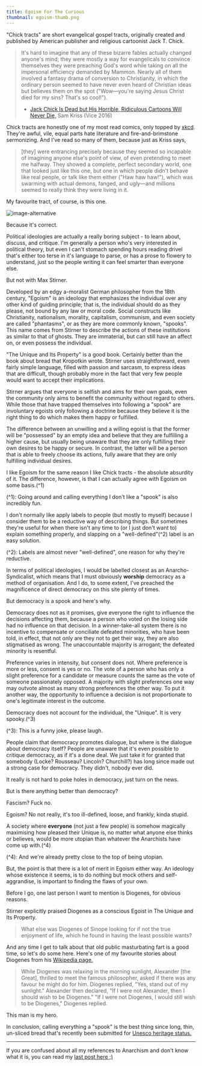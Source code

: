 ```yaml
---
title: Egoism For The Curious
thumbnail: egoism-thumb.png
---
```


"Chick tracts" are short evangelical gospel tracts, originally created and published by American publisher and religious cartoonist Jack T. Chick.

> It's hard to imagine that any of these bizarre fables actually changed anyone's mind; they were mostly a way for evangelicals to convince themselves they were preaching God's word while taking on all the impersonal efficiency demanded by Mammon. Nearly all of them involved a fantasy drama of conversion to Christianity, in which the ordinary person seemed to have never even heard of Christian ideas but believes them on the spot ("Wow—you're saying Jesus Christ died for my sins? That's so cool!").
>
> * [Jack Chick Is Dead but His Horrible, Ridiculous Cartoons Will Never Die,](https://www.vice.com/en/article/avakej/obituary-for-jack-chick-evangelical-cartoonist) Sam Kriss (Vice 2016)

Chick tracts are honestly one of my most read comics, only topped by [xkcd](https://xkcd.com/). They're awful, vile, equal parts hate literature and fire-and-brimstone sermonizing. And I've read so many of them, because just as Kriss says,

> [they] were entrancing precisely because they seemed so incapable of imagining anyone else's point of view, of even pretending to meet me halfway. They showed a complete, perfect secondary world, one that looked just like this one, but one in which people didn't behave like real people, or talk like them either ("Haw haw haw!"), which was swarming with actual demons, fanged, and ugly—and millions seemed to really think they were living in it.

My favourite tract, of course, is this one.

![image-alternative](https://cdn.halcyonnouveau.xyz/blog/img/chick-tract.jpg)

Because it's correct.

Political ideologies are actually a really boring subject - to learn about, discuss, and critique. I'm generally a person who's very interested in political theory, but even I can't stomach spending hours reading drivel that's either too terse in it's language to parse, or has a prose to flowery to understand, just so the people writing it can feel smarter than everyone else.

But not with Max Stirner.

Developed by an edgy a-moralist German philosopher from the 18th century, "Egoism" is an ideology that emphasizes the individual over any other kind of guiding principle; that is, the individual should do as they please, not bound by any law or moral code. Social constructs like Christianity, nationalism, morality, capitalism, communism, and even society are called "phantasms", or as they are more commonly known, "spooks". This name comes from Stirner to describe the actions of these institutions as similar to that of ghosts. They are immaterial, but can still have an affect on, or even possess the individual.

"The Unique and Its Property" is a good book. Certainly better than the book about bread that Kropotkin wrote. Stirner uses straightforward, even fairly simple language, filled with passion and sarcasm, to express ideas that are difficult, though probably more in the fact that very few people would want to accept their implications.

Stirner argues that everyone is selfish and aims for their own goals, even the community only aims to benefit the community without regard to others. While those that have trapped themselves into following a "spook" are involuntary egoists only following a doctrine because they believe it is the right thing to do which makes them happy or fulfilled.

The difference between an unwilling and a willing egoist is that the former will be "possessed" by an empty idea and believe that they are fulfilling a higher cause, but usually being unaware that they are only fulfilling their own desires to be happy or secure. In contrast, the latter will be a person that is able to freely choose its actions, fully aware that they are only fulfilling individual desires.

I like Egoism for the same reason I like Chick tracts - the absolute absurdity of it. The difference, however, is that I can actually agree with Egoism on some basis.(^1)

(^1): Going around and calling everything I don't like a "spook" is also incredibly fun.

I don't normally like apply labels to people (but mostly to myself) because I consider them to be a reductive way of describing things. But sometimes they're useful for when there isn't any time to (or I just don't want to) explain something properly, and slapping on a "well-defined"(^2) label is an easy solution.

(^2): Labels are almost never "well-defined", one reason for why they're reductive.

In terms of political ideologies, I would be labelled closest as an Anarcho-Syndicalist, which means that I must obviously **worship** democracy as a method of organisation. And I do, to some extent, I've preached the magnificence of direct democracy on this site plenty of times.

But democracy is a spook and here's why.

Democracy does not as it promises, give everyone the right to influence the decisions affecting them, because a person who voted on the losing side had no influence on that decision. In a winner-take-all system there is no incentive to compensate or conciliate defeated minorities, who have been told, in effect, that not only are they not to get their way, they are also stigmatised as wrong. The unaccountable majority is arrogant; the defeated minority is resentful.

Preference varies in intensity, but consent does not. Where preference is more or less, consent is yes or no. The vote of a person who has only a slight preference for a candidate or measure counts the same as the vote of someone passionately opposed. A majority with slight preferences one way may outvote almost as many strong preferences the other way. To put it another way, the opportunity to influence a decision is not proportionate to one's legitimate interest in the outcome.

Democracy does not account for the individual, the "Unique". It is very spooky.(^3)

(^3): This is a funny joke, please laugh.

People claim that democracy promotes dialogue, but where is the dialogue about democracy itself? People are unaware that it's even possible to critique democracy, as if it's a done deal. We just take it for granted that somebody (Locke? Rousseau? Lincoln? Churchill?) has long since made out a strong case for democracy. They didn't, nobody ever did.

It really is not hard to poke holes in democracy, just turn on the news.

But is there anything better than democracy?

Fascism? Fuck no.

Egoism? No not really, it's too ill-defined, loose, and frankly, kinda stupid.

A society where **everyone** (not just a few people) is somehow magically maximising how pleased their Unique is, no matter what anyone else thinks or believes, would be more utopian than whatever the Anarchists have come up with.(^4)

(^4): And we're already pretty close to the top of being utopian.

But, the point is that there is a lot of merit in Egoism either way. An ideology whose existence it seems, is to do nothing but mock others and self-aggrandise, is important to finding the flaws of your own.

Before I go, one last person I want to mention is Diogenes, for obvious reasons.

Stirner explicitly praised Diogenes as a conscious Egoist in The Unique and Its Property.

> What else was Diogenes of Sinope looking for if not the true enjoyment of life, which he found in having the least possible wants?

And any time I get to talk about that old public masturbating fart is a good time, so let's do some here. Here's one of my favourite stories about Diogenes from his [Wikipedia page.](https://en.wikipedia.org/wiki/Diogenes)

> While Diogenes was relaxing in the morning sunlight, Alexander [the Great], thrilled to meet the famous philosopher, asked if there was any favour he might do for him. Diogenes replied, "Yes, stand out of my sunlight." Alexander then declared, "If I were not Alexander, then I should wish to be Diogenes." "If I were not Diogenes, I would still wish to be Diogenes," Diogenes replied.

This man is my hero.

In conclusion, calling everything a "spook" is the best thing since long, thin, un-sliced bread that's recently been submitted for [Unesco heritage status.](https://www.bbc.com/news/world-europe-56540232)

---

If you are confused about all my references to Anarchism and don't know what it is, you can read my [last post here ;)](/post/anarchism_for_the_curious)
